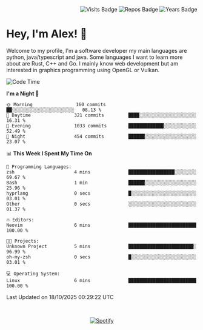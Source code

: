 <p align="right">
  <img src="https://komarev.com/ghpvc/?username=alextibtab" alt="Visits Badge">
  <img src="https://img.shields.io/badge/dynamic/json?url=https%3A%2F%2Fapi.github.com%2Fusers%2FAlextibtab&query=%24.public_repos&label=Repos" alt="Repos Badge">
  <img src="https://github-badges-api-l4jk.vercel.app/api/years/Alextibtab" alt="Years Badge">
</p>

<h1 align="left">Hey, I'm Alex! 💽 </h1>

Welcome to my profile, I'm a software developer my main languages are python, java/typescript and java. Some languages I want to learn more about are Rust, C++ and Go. I mainly know web development but am interested in graphics programming using OpenGL or Vulkan.

<!--START_SECTION:waka-->
![Code Time](http://img.shields.io/badge/Code%20Time-194%20hrs%2058%20mins-blue)

**I'm a Night 🦉** 

```text
🌞 Morning                160 commits         ██░░░░░░░░░░░░░░░░░░░░░░░   08.13 % 
🌆 Daytime                321 commits         ████░░░░░░░░░░░░░░░░░░░░░   16.31 % 
🌃 Evening                1033 commits        █████████████░░░░░░░░░░░░   52.49 % 
🌙 Night                  454 commits         ██████░░░░░░░░░░░░░░░░░░░   23.07 % 
```


📊 **This Week I Spent My Time On** 

```text
💬 Programming Languages: 
zsh                      4 mins              █████████████████░░░░░░░░   69.67 % 
Bash                     1 min               ██████░░░░░░░░░░░░░░░░░░░   25.96 % 
hyprlang                 0 secs              █░░░░░░░░░░░░░░░░░░░░░░░░   03.01 % 
Other                    0 secs              ░░░░░░░░░░░░░░░░░░░░░░░░░   01.37 % 

🔥 Editors: 
Neovim                   6 mins              █████████████████████████   100.00 % 

🐱‍💻 Projects: 
Unknown Project          5 mins              ████████████████████████░   96.99 % 
oh-my-zsh                0 secs              █░░░░░░░░░░░░░░░░░░░░░░░░   03.01 % 

💻 Operating System: 
Linux                    6 mins              █████████████████████████   100.00 % 
```


 Last Updated on 18/10/2025 00:29:22 UTC
<!--END_SECTION:waka-->
&nbsp;<div align="center">
  [![Spotify](https://spotify-now-playing-wine-six.vercel.app/api/spotify?border_color=ffffff)](https://open.spotify.com/user/pmo1v2ejnt42kgp5jar5drtag)
</div>

